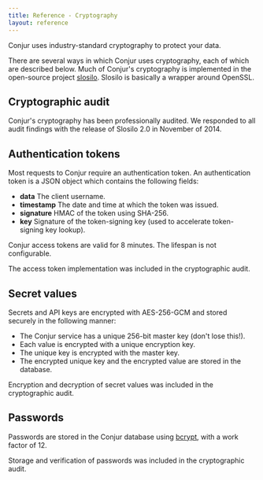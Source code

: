 ```yaml
---
title: Reference - Cryptography
layout: reference
---
```


Conjur uses industry-standard cryptography to protect your data.

There are several ways in which Conjur uses cryptography, each of which are described below. Much of Conjur's cryptography is implemented in the open-source project [slosilo](https://github.com/conjurinc/slosilo). Slosilo is basically a wrapper around OpenSSL. 

## Cryptographic audit

Conjur's cryptography has been professionally audited. We responded to all audit findings
with the release of Slosilo 2.0 in November of 2014.

## Authentication tokens

Most requests to Conjur require an authentication token. An authentication token is a JSON object which contains the following fields:

* **data** The client username.
* **timestamp** The date and time at which the token was issued.
* **signature** HMAC of the token using SHA-256.
* **key** Signature of the token-signing key (used to accelerate token-signing key lookup).

Conjur access tokens are valid for 8 minutes. The lifespan is not configurable.

The access token implementation was included in the cryptographic audit.

## Secret values

Secrets and API keys are encrypted with AES-256-GCM and stored securely in the following manner:

* The Conjur service has a unique 256-bit master key (don't lose this!).
* Each value is encrypted with a unique encryption key.
* The unique key is encrypted with the master key.
* The encrypted unique key and the encrypted value are stored in the database.

Encryption and decryption of secret values was included in the cryptographic audit.

## Passwords

Passwords are stored in the Conjur database using [bcrypt](http://en.wikipedia.org/wiki/Bcrypt), with a work factor of 12. 

Storage and verification of passwords was included in the cryptographic audit.
